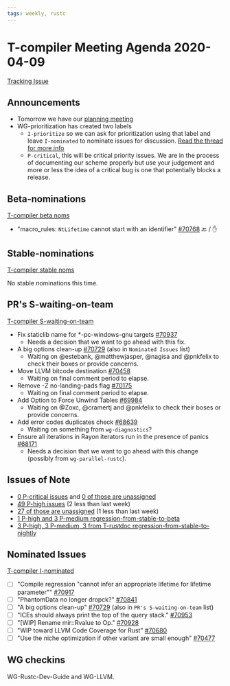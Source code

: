 ```yaml
---
tags: weekly, rustc
---
```


# T-compiler Meeting Agenda 2020-04-09

[Tracking Issue](https://github.com/rust-lang/rust/issues/54818)

## Announcements

- Tomorrow we have our [planning meeting](https://forge.rust-lang.org/compiler/steering-meeting.html)
- WG-prioritization has created two labels
  - `I-prioritize` so we can ask for prioritization using that label and leave `I-nominated` to nominate issues for discussion. [Read the thread for more info](https://rust-lang.zulipchat.com/#narrow/stream/131828-t-compiler/topic/I-nominated.20vs.20I-prioritize)
  - `P-critical`, this will be critical priority issues. We are in the process of documenting our scheme properly but use your judgement and more or less the idea of a critical bug is one that potentially blocks a release.

## Beta-nominations

[T-compiler beta noms](https://github.com/rust-lang/rust/issues?utf8=%E2%9C%93&q=label%3Abeta-nominated+label%3AT-compiler)

- "macro_rules: `NtLifetime` cannot start with an identifier" [#70768](https://github.com/rust-lang/rust/issues/70768) :back: / :hand:

## Stable-nominations

[T-compiler stable noms](https://github.com/rust-lang/rust/issues?utf8=%E2%9C%93&q=label%3Astable-nominated+label%3AT-compiler+)

No stable nominations this time.

## PR's S-waiting-on-team

[T-compiler S-waiting-on-team](https://github.com/rust-lang/rust/pulls?utf8=%E2%9C%93&q=is%3Aopen+label%3AS-waiting-on-team+label%3AT-compiler+)

- Fix staticlib name for *-pc-windows-gnu targets [#70937](https://github.com/rust-lang/rust/pull/70937)
    - Needs a decision that we want to go ahead with this fix.
- A big options clean-up [#70729](https://github.com/rust-lang/rust/pull/70729) (also in `Nominated Issues` list)
    - Waiting on @estebank, @matthewjasper, @nagisa and @pnkfelix to check their boxes or provide concerns.
- Move LLVM bitcode destination [#70458](https://github.com/rust-lang/rust/pull/70458)
    - Waiting on final comment period to elapse.
- Remove -Z no-landing-pads flag [#70175](https://github.com/rust-lang/rust/pull/70175)
    - Waiting on final comment period to elapse.
- Add Option to Force Unwind Tables [#69984](https://github.com/rust-lang/rust/pull/69984)
    - Waiting on @Zoxc, @cramertj and @pnkfelix to check their boses or provide concerns.
- Add error codes duplicates check [#68639](https://github.com/rust-lang/rust/pull/68639)
    - Waiting on something from `wg-diagnostics`?
- Ensure all iterations in Rayon iterators run in the presence of panics [#68171](https://github.com/rust-lang/rust/pull/68171)
    - Needs a decision that we want to go ahead with this change (possibly from `wg-parallel-rustc`).

## Issues of Note

- [0 P-critical issues](https://github.com/rust-lang/rust/issues?utf8=%E2%9C%93&q=is%3Aopen+is%3Aissue+label%3AT-compiler+label%3AP-critical+) and [0 of those are unassigned](https://github.com/rust-lang/rust/issues?utf8=%E2%9C%93&q=is%3Aopen+is%3Aissue+label%3AT-compiler+label%3AP-critical+no%3Aassignee)
- [49 P-high issues](https://github.com/rust-lang/rust/issues?utf8=%E2%9C%93&q=is%3Aopen+is%3Aissue+label%3AT-compiler+label%3AP-high+) (2 less than last week)
- [27 of those are unassigned](https://github.com/rust-lang/rust/issues?utf8=%E2%9C%93&q=is%3Aopen+is%3Aissue+label%3AT-compiler+label%3AP-high+no%3Aassignee) (1 less than last week)
- [1 P-high and 3 P-medium regression-from-stable-to-beta](https://github.com/rust-lang/rust/labels/regression-from-stable-to-beta)
- [3 P-high, 3 P-medium, 3 from T-rustdoc regression-from-stable-to-nightly](https://github.com/rust-lang/rust/labels/regression-from-stable-to-nightly)

## Nominated Issues

[T-compiler I-nominated](https://github.com/rust-lang/rust/issues?q=is%3Aopen+label%3AI-nominated+label%3AT-compiler)

- [ ] "Compile regression "cannot infer an appropriate lifetime for lifetime parameter"" [#70917](https://github.com/rust-lang/rust/issues/70917)
- [ ] "PhantomData<T> no longer dropck?" [#70841](https://github.com/rust-lang/rust/issues/70841)
- [ ] "A big options clean-up" [#70729](https://github.com/rust-lang/rust/pull/70729) (also in `PR's S-waiting-on-team` list)
- [ ] "ICEs should always print the top of the query stack." [#70953](https://github.com/rust-lang/rust/issues/70953)
- [ ] "[WIP] Rename mir::Rvalue to Op." [#70928](https://github.com/rust-lang/rust/pull/70928)
- [ ] "WIP toward LLVM Code Coverage for Rust" [#70680](https://github.com/rust-lang/rust/pull/70680)
- [ ] "Use the niche optimization if other variant are small enough" [#70477](https://github.com/rust-lang/rust/pull/70477)

## WG checkins

WG-Rustc-Dev-Guide and WG-LLVM.